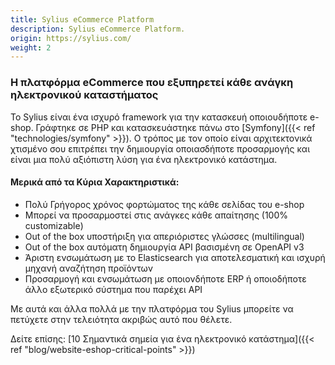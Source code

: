 ```yaml
---
title: Sylius eCommerce Platform
description: Sylius eCommerce Platform.
origin: https://sylius.com/
weight: 2
---
```


### Η πλατφόρμα eCommerce που εξυπηρετεί κάθε ανάγκη ηλεκτρονικού καταστήματος

Το Sylius είναι ένα ισχυρό framework για την κατασκευή οποιουδήποτε e-shop. Γράφτηκε σε PHP και κατασκευάστηκε πάνω στο [Symfony]({{< ref "technologies/symfony" >}}). 
Ο τρόπος με τον οποίο είναι αρχιτεκτονικά χτισμένο σου επιτρέπει την δημιουργία οποιασδήποτε προσαρμογής και είναι μια πολύ αξιόπιστη λύση για ένα ηλεκτρονικό κατάστημα.

#### Μερικά από τα Κύρια Χαρακτηριστικά:
* Πολύ Γρήγορος χρόνος φορτώματος της κάθε σελίδας του e-shop
* Μπορεί να προσαρμοστεί στις ανάγκες κάθε απαίτησης (100% customizable)
* Out of the box υποστήριξη για απεριόριστες γλώσσες (multilingual)
* Out of the box αυτόματη δημιουργία API βασισμένη σε OpenAPI v3
* Άριστη ενσωμάτωση με το Elasticsearch για αποτελεσματική και ισχυρή μηχανή αναζήτηση προϊόντων
* Προσαρμογή και ενσωμάτωση με οποιονδήποτε ERP ή οποιοδήποτε άλλο εξωτερικό σύστημα που παρέχει API

Με αυτά και άλλα πολλά με την πλατφόρμα του Sylius μπορείτε να πετύχετε στην τελειότητα ακριβώς αυτό που θέλετε.

Δείτε επίσης: [10 Σημαντικά σημεία για ένα ηλεκτρονικό κατάστημα]({{< ref "blog/website-eshop-critical-points" >}})
